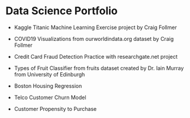 # Data Science Portfolio
- Kaggle Titanic Machine Learning Exercise project by Craig Follmer

- COVID19 Visualizations from ourworldindata.org dataset by Craig Follmer

- Credit Card Fraud Detection Practice with researchgate.net project

- Types of Fruit Classifier from fruits dataset created by Dr. Iain Murray from University of Edinburgh

- Boston Housing Regression

- Telco Customer Churn Model

- Customer Propensity to Purchase
